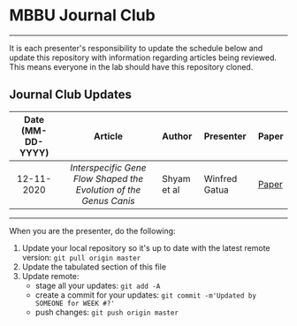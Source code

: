 # MBBU Journal Club
---
It is each presenter's responsibility to update the schedule below and update this repository with information regarding articles being reviewed. This means everyone in the lab should have this repository cloned.

Journal Club Updates
---
Date (MM-DD-YYYY)| Article | Author | Presenter | Paper
:---: | :---: | :--- | :--- | :--- 
12-11-2020 | *Interspecific Gene Flow Shaped the Evolution of the Genus Canis* | Shyam et al | Winfred Gatua | [Paper](https://www.sciencedirect.com/science/article/pii/S0960982218311254) 

---

When you are the presenter, do the following:
 1. Update your local repository so it's up to date with the latest remote version: `git pull origin master`
 2. Update the tabulated section of this file
 3. Update remote:
      - stage all your updates: `git add -A`
      - create a commit for your updates: `git commit -m'Updated by SOMEONE for WEEK #?'`
      - push changes: `git push origin master`
